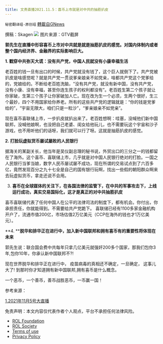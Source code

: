 ```yaml
---
title: 文贵直播2021.11.5：喜币上市就是对中共的抽筋扒皮
---
```

`秘密翻译组-原创组` [轉載自GNews](https://gnews.org/zh-hans/1642144/)

撰稿：Skagen
![](https://assets.gnews.org/wp-content/uploads/2021/11/图像-1.jpg)
图片来源：GTV截屏

**郭先生在直播中形容喜币上市对中共就是就是抽筋扒皮的感觉。对国内体制内或者整个国内经济界、金融界的实际影响巨大。**

**1. 戳穿中共弥天大谎：没有共产党，中国人民就没有小康幸福生活**

老百姓的钱一旦有出口的时候，共产党就没有钱了，这个巨人就倒下了。共产党被扒皮是啥感觉呢？就是共产党一贯说爹亲娘亲不如党亲，啥都共产党这个党爹给的，党娘给的。不断给老百姓洗脑，“没有共产党，就没有新中国，没有共产党，没有小康、没有幸福，甚至你连生孩子的权利都没有”。老百姓生第二个孩子就让你家破，生第三个孩子让你家破加人亡。现在改为生一个必须，生两个很好，生三个最妙，四个不用国家给你养老。所有的这些共产党的逻辑就是：“你的钱是党爹给的”，“宇宙无限大，咱们只是一粒沙”，“爹亲娘亲不如党亲”。

现在喜币喜联储上市，一步扒皮就扒出来了。老百姓想啊：哇塞，没喊他们新中国联邦，没喊他娘啊，也没把自己老婆、闺女给他玩儿，也不需要玩这个宇宙和沙子游戏，也不用听他们的话呀，我们就可以行了呀。这就是抽筋扒皮的感觉。

**2. 打脸玩虚拟货币屡试屡败的人民银行**

据海关的某副关长，他当年是吴仪副总理的秘书说，外贸出口的三分之一的钱都留在了海外。这个喜币、喜联储上市，几乎就是对中国人民银行绝对的打脸。一国之人民银行当爹当娘，数字人民币屡试屡不成功，现在所谓的交易试点到了六百多亿，竟然发现百分之九十七全是自己的国有银行玩啊，找出一些假的朝阳群众啊来去玩虚拟货币，拿走还说不会用。

3. **喜币在全球媒体的关注下，在各国法律的监管下，在中共的军事攻击下，上线运行成功，真实交易国际化，这才是真正的对中共抽筋扒皮**

喜币喜联储代表了任何中国人在公平的法律司法的制度下，都有机会。你付出，你承担责任，你就能得到。不需要给共产党跪下。 喜联储已经有1100多家金融机构开户了，流通市值200亿，市场估值2万亿美元（CCP在海外的钱也才1万亿美元）。

**4. ****脱华和排华正在进行中，加入新中国联邦和拥有喜币有的重要性将体现在未来**

郭先生说：联合国会费中共每年只拿几亿美元就强奸200多个国家，那我们包你3年,包你10年，你承认新中国联邦不?!

现在世界脱华和排华正在进行中， 疫苗病毒的真相还不确定，一旦确定， 这事儿大了! 到那时你才知道拥有新中国联邦,拥有喜币是什么概念。

一个恶币，一个善币，善币战胜恶币，一币赢一国！

参考来源：

[1.2021年11月5号大直播](https://gtv.org/video/id=61851d9f11d186296801e582)

 

免责声明：本文内容仅代表作者个人观点，平台不承担任何法律风险。

- [ROL Foundation](https://rolfoundation.org/)
- [ROL Society](https://rolsociety.org/)
- [Terms of use](https://gnews.org/terms-of-use-3/)
- [Privacy Policy](https://gnews.org/privacy-policy/)
